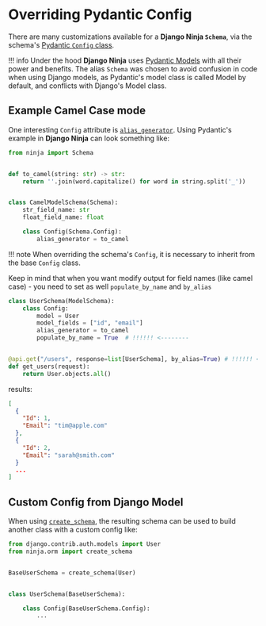 # Overriding Pydantic Config

There are many customizations available for a **Django Ninja `Schema`**, via the schema's
[Pydantic `Config` class](https://pydantic-docs.helpmanual.io/usage/model_config/). 

!!! info
    Under the hood **Django Ninja** uses [Pydantic Models](https://pydantic-docs.helpmanual.io/usage/models/)
    with all their power and benefits. The alias `Schema` was chosen to avoid confusion in code
    when using Django models, as Pydantic's model class is called Model by default, and conflicts with
    Django's Model class.

## Example Camel Case mode

One interesting `Config` attribute is [`alias_generator`](https://pydantic-docs.helpmanual.io/usage/model_config/#alias-generator).
Using Pydantic's example in **Django Ninja** can look something like:

```python hl_lines="12 13"
from ninja import Schema


def to_camel(string: str) -> str:
    return ''.join(word.capitalize() for word in string.split('_'))


class CamelModelSchema(Schema):
    str_field_name: str
    float_field_name: float

    class Config(Schema.Config):
        alias_generator = to_camel
```

!!! note
    When overriding the schema's `Config`, it is necessary to inherit from the base `Config` class. 

Keep in mind that when you want modify output for field names (like camel case) - you need to set as well  `populate_by_name` and `by_alias`

```python hl_lines="6 9"
class UserSchema(ModelSchema):
    class Config:
        model = User
        model_fields = ["id", "email"]
        alias_generator = to_camel
        populate_by_name = True  # !!!!!! <--------


@api.get("/users", response=list[UserSchema], by_alias=True) # !!!!!! <-------- by_alias
def get_users(request):
    return User.objects.all()

```

results:

```JSON
[
  {
    "Id": 1,
    "Email": "tim@apple.com"
  },
  {
    "Id": 2,
    "Email": "sarah@smith.com"
  }
  ...
]

```

## Custom Config from Django Model

When using [`create_schema`](django-pydantic-create-schema.md#create_schema), the resulting
schema can be used to build another class with a custom config like:

```python hl_lines="10"
from django.contrib.auth.models import User
from ninja.orm import create_schema


BaseUserSchema = create_schema(User)


class UserSchema(BaseUserSchema):

    class Config(BaseUserSchema.Config):
        ...
```
